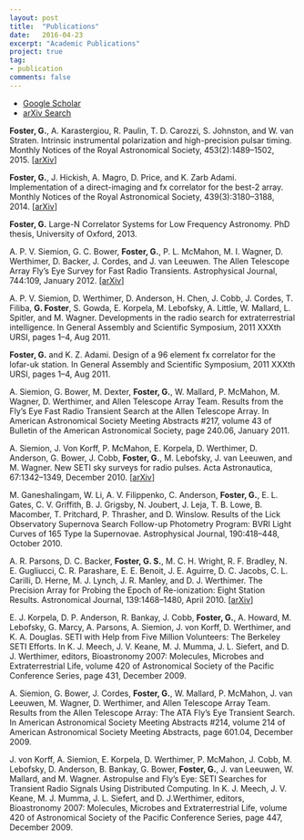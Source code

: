 ```yaml
---
layout: post
title:  "Publications"
date:   2016-04-23
excerpt: "Academic Publications"
project: true
tag:
- publication
comments: false
---
```


* [Google Scholar](https://scholar.google.co.za/citations?user=eqKE1L8AAAAJ&hl=en)
* [arXiv Search](http://arxiv.org/find/astro-ph/1/au:+Foster_G/0/1/0/all/0/1)

**Foster, G.**, A. Karastergiou, R. Paulin, T. D. Carozzi, S. Johnston, and W. van Straten. Intrinsic instrumental polarization and high-precision pulsar timing. Monthly Notices of the Royal Astronomical Society, 453(2):1489–1502, 2015. [[arXiv](http://arxiv.org/abs/1507.06839)]

**Foster, G.**, J. Hickish, A. Magro, D. Price, and K. Zarb Adami. Implementation of a
direct-imaging and fx correlator for the best-2 array. Monthly Notices of the Royal
Astronomical Society, 439(3):3180–3188, 2014. [[arXiv](http://arxiv.org/abs/1401.6753)]

**Foster, G.** Large-N Correlator Systems for Low Frequency Astronomy. PhD thesis,
University of Oxford, 2013.

A. P. V. Siemion, G. C. Bower, **Foster, G.**, P. L. McMahon, M. I. Wagner, D. Werthimer, D. Backer, J. Cordes, and J. van Leeuwen. The Allen Telescope Array Fly’s Eye Survey for Fast Radio Transients. Astrophysical Journal, 744:109, January 2012. [[arXiv](http://arxiv.org/abs/1109.2659)]

A. P. V. Siemion, D. Werthimer, D. Anderson, H. Chen, J. Cobb, J. Cordes, T. Filiba, **G. Foster**, S. Gowda, E. Korpela, M. Lebofsky, A. Little, W. Mallard, L. Spitler, and M. Wagner. Developments in the radio search for extraterrestrial intelligence. In General Assembly and Scientific Symposium, 2011 XXXth URSI, pages 1–4, Aug 2011.

**Foster, G.** and K. Z. Adami. Design of a 96 element fx correlator for the lofar-uk station. In General Assembly and Scientific Symposium, 2011 XXXth URSI, pages 1–4, Aug 2011.

A. Siemion, G. Bower, M. Dexter, **Foster, G.**, W. Mallard, P. McMahon, M. Wagner, D. Werthimer, and Allen Telescope Array Team. Results from the Fly’s Eye Fast Radio Transient Search at the Allen Telescope Array. In American Astronomical Society Meeting Abstracts #217, volume 43 of Bulletin of the American Astronomical Society, page 240.06, January 2011.

A. Siemion, J. Von Korff, P. McMahon, E. Korpela, D. Werthimer, D. Anderson, G. Bower, J. Cobb, **Foster, G.**, M. Lebofsky, J. van Leeuwen, and M. Wagner. New SETI sky surveys for radio pulses. Acta Astronautica, 67:1342–1349, December 2010. [[arXiv](http://arxiv.org/abs/0811.3046)]

M. Ganeshalingam, W. Li, A. V. Filippenko, C. Anderson, **Foster, G.**, E. L. Gates, C. V. Griffith, B. J. Grigsby, N. Joubert, J. Leja, T. B. Lowe, B. Macomber, T. Pritchard,
P. Thrasher, and D. Winslow. Results of the Lick Observatory Supernova Search Follow-up Photometry Program: BVRI Light Curves of 165 Type Ia Supernovae. Astrophysical Journal, 190:418–448, October 2010.

A. R. Parsons, D. C. Backer, **Foster, G. S.**, M. C. H. Wright, R. F. Bradley, N. E. Gugliucci, C. R. Parashare, E. E. Benoit, J. E. Aguirre, D. C. Jacobs, C. L. Carilli, D. Herne, M. J. Lynch, J. R. Manley, and D. J. Werthimer. The Precision Array for Probing the Epoch of Re-ionization: Eight Station Results. Astronomical Journal, 139:1468–1480, April 2010. [[arXiv](http://arxiv.org/abs/0904.2334)]

E. J. Korpela, D. P. Anderson, R. Bankay, J. Cobb, **Foster, G.**, A. Howard, M. Lebofsky, G. Marcy, A. Parsons, A. Siemion, J. von Korff, D. Werthimer, and K. A. Douglas. SETI with Help from Five Million Volunteers: The Berkeley SETI Efforts. In K. J. Meech, J. V. Keane, M. J. Mumma, J. L. Siefert, and D. J. Werthimer, editors, Bioastronomy 2007: Molecules, Microbes and Extraterrestrial Life, volume 420 of Astronomical Society of the Pacific Conference Series, page 431, December 2009.

A. Siemion, G. Bower, J. Cordes, **Foster, G.**, W. Mallard, P. McMahon, J. van Leeuwen, M. Wagner, D. Werthimer, and Allen Telescope Array Team. Results from the Allen Telescope Array: The ATA Fly’s Eye Transient Search. In American Astronomical Society Meeting Abstracts #214, volume 214 of American Astronomical Society Meeting Abstracts, page 601.04, December 2009.

J. von Korff, A. Siemion, E. Korpela, D. Werthimer, P. McMahon, J. Cobb, M. Lebofsky,
D. Anderson, B. Bankay, G. Bower, **Foster, G.**, J. van Leeuwen, W. Mallard, and M. Wagner. Astropulse and Fly’s Eye: SETI Searches for Transient Radio Signals Using Distributed Computing. In K. J. Meech, J. V. Keane, M. J. Mumma, J. L. Siefert, and D. J.Werthimer, editors, Bioastronomy 2007: Molecules, Microbes and Extraterrestrial Life, volume 420 of Astronomical Society of the Pacific Conference Series, page 447, December 2009.